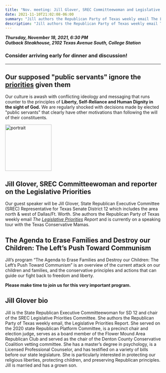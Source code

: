 ```yaml
---
title: "Nov. meeting: Jill Glover, SREC Committeewoman and Legislative Priorities reporter"
date: 2021-11-10T21:02:08-06:00
summary: "Jill authors the Republican Party of Texas weekly email The Legislative Priorities Report and is currently on a speaking tour with the Texas Conservative Mamas"
description: "Jill authors the Republican Party of Texas weekly email The Legislative Priorities Report and is currently on a speaking tour with the Texas Conservative Mamas"
---
```


**_Thursday, November 18, 2021, 6:30 PM_**  
**_<strong><span class="hilite">Outback Steakhouse</span></strong>, 2102 Texas Avenue South, College Station_**  

### Consider arriving early for dinner and discussion!

---

## Our supposed "public servants" ignore the [priorities](https://texasgop.org/priorities/) given them

Our culture is awash with conflicting ideology and messaging that runs counter to the principles of **Liberty, Self-Reliance and Human Dignity in the sight of God.**  We are regularly shocked with decisions made by elected "public servants" that clearly have other motivations than following the will of their constituents.  

<div class="align-right">
<img src="/img/jill-glover.jpg" alt="portrait" width="150">  
</div>

## Jill Glover, SREC Committeewoman and reporter on the Legislative Priorities

Our guest speaker will be Jill Glover, State Republican Executive Committee (SREC) Representative for Texas Senate District 12 which includes the area north & west of Dallas/Ft. Worth. She authors the Republican Party of Texas weekly email *The [Legislative Priorities](https://texasgop.org/priorities/) Report* and is currently on a speaking tour with the Texas Conservative Mamas.  

## The Agenda to Erase Families and Destroy our Children: The Left’s Push Toward Communism

Jill’s program “The Agenda to Erase Families and Destroy our Children: The Left’s Push Toward Communism” is an overview of the current attack on our children and families, and the conservative principles and actions that can guide our fight back to freedom and liberty.  

**Please make time to join us for this very important program.**   

## Jill Glover bio

Jill is the State Republican Executive Committeewoman for SD 12 and chair of the SREC Legislative Priorities Committee. She authors the Republican Party of Texas weekly email, the Legislative Priorities Report.  She served on the 2020 state Republican Platform Committee, is a precinct chair and election judge, serves as a board member of the Flower Mound Area Republican Club and served as the chair of the Denton County Conservative Coalition vetting committee.  She has a master’s degree in psychology, is a Licensed Professional Counselor, and has testified on a variety of bills before our state legislature. She is particularly interested in protecting our religious liberties, protecting children, and preserving Republican principles.  Jill is married and has a grown son.  